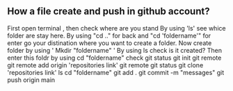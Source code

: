 ## How a file create and push in github account?
First open terminal , then check where are you stand
By using 'ls' see whice folder are stay here.
By using "cd .." for back and "cd 'foldername'" for enter go your distination where you want to create a folder.
Now create folder by using ' Mkdir "foldername" '
By using ls check is it created?
Then enter this foldr by using cd "foldername"
check git status
git init
git remote
git remote add origin 'repositories link'
git remote 
git status
git clone 'repositories link'
ls
cd "foldername"
git add .
 git commit -m "messages"
 git push origin main

